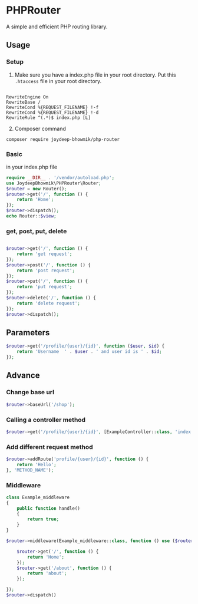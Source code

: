 # PHPRouter
A simple and efficient PHP routing library.

## Usage
### Setup
1. Make sure you have a index.php file in your root directory.
Put this `.htaccess` file in your root directory.

```apacheconfig

RewriteEngine On
RewriteBase /
RewriteCond %{REQUEST_FILENAME} !-f
RewriteCond %{REQUEST_FILENAME} !-d
RewriteRule ^(.*)$ index.php [L]
```
2. Composer command
```composer
composer require joydeep-bhowmik/php-router
```
### Basic
in your index.php file
```PHP
require __DIR__ . '/vendor/autoload.php';
use JoydeepBhowmik\PHPRouter\Router;
$router = new Router();
$router->get('/', function () {
    return 'Home';
});
$router->dispatch();
echo Router::$view;
```
### get, post, put, delete
```PHP

$router->get('/', function () {
    return 'get request';
});
$router->post('/', function () {
    return 'post request';
});
$router->put('/', function () {
    return 'put request';
});
$router->delete('/', function () {
    return 'delete request';
});
$router->dispatch();
```
## Parameters
```PHP
$router->get('/profile/{user}/{id}', function ($user, $id) {
    return 'Username  ' . $user . ' and user id is ' . $id;
});
```

## Advance

### Change base url
```PHP
$router->baseUrl('/shop');
```
### Calling a controller method
```PHP
$router->get('/profile/{user}/{id}', [ExampleController::class, 'index']);
```

### Add different request method
```PHP
$router->addRoute('profile/{user}/{id}', function () {
    return 'Hello';
}, 'METHOD_NAME');
```
### Middleware

```PHP
class Example_middleware
{
    public function handle()
    {
        return true;
    }
}

$router->middleware(Example_middleware::class, function () use ($router) {

    $router->get('/', function () {
        return 'Home';
    });
    $router->get('/about', function () {
        return 'about';
    });

});
$router->dispatch()

```
